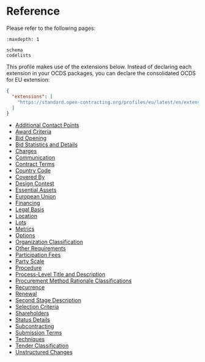 # Reference

Please refer to the following pages:

```{toctree}
:maxdepth: 1

schema
codelists
```

This profile makes use of the extensions below. Instead of declaring each extension in your OCDS packages, you can declare the consolidated OCDS for EU extension:

```json
{
  "extensions": [
    "https://standard.open-contracting.org/profiles/eu/latest/en/extension.json"
  ]
}
```

* [Additional Contact Points](https://extensions.open-contracting.org/en/extensions/additionalContactPoint/master/)
* [Award Criteria](https://extensions.open-contracting.org/en/extensions/awardCriteria/master/)
* [Bid Opening](https://extensions.open-contracting.org/en/extensions/bidOpening/master/)
* [Bid Statistics and Details](https://extensions.open-contracting.org/en/extensions/bids/master/)
* [Charges](https://extensions.open-contracting.org/en/extensions/charges/master/)
* [Communication](https://extensions.open-contracting.org/en/extensions/communication/master/)
* [Contract Terms](https://extensions.open-contracting.org/en/extensions/contractTerms/master/)
* [Country Code](https://extensions.open-contracting.org/en/extensions/countryCode/master/)
* [Covered By](https://extensions.open-contracting.org/en/extensions/coveredBy/master/)
* [Design Contest](https://extensions.open-contracting.org/en/extensions/designContest/master/)
* [Essential Assets](https://extensions.open-contracting.org/en/extensions/essentialAssets/master/)
* [European Union](https://extensions.open-contracting.org/en/extensions/eu/1.1/)
* [Financing](https://extensions.open-contracting.org/en/extensions/finance/master/)
* [Legal Basis](https://extensions.open-contracting.org/en/extensions/legalBasis/1.1/)
* [Location](https://extensions.open-contracting.org/en/extensions/location/master/)
* [Lots](https://extensions.open-contracting.org/en/extensions/lots/master/)
* [Metrics](https://extensions.open-contracting.org/en/extensions/metrics/1.1/)
* [Options](https://extensions.open-contracting.org/en/extensions/options/master/)
* [Organization Classification](https://extensions.open-contracting.org/en/extensions/organizationClassification/1.1/)
* [Other Requirements](https://extensions.open-contracting.org/en/extensions/otherRequirements/master/)
* [Participation Fees](https://extensions.open-contracting.org/en/extensions/participation_fee/master/)
* [Party Scale](https://extensions.open-contracting.org/en/extensions/partyScale/master/)
* [Procedure](https://extensions.open-contracting.org/en/extensions/procedure/master/)
* [Process-Level Title and Description](https://extensions.open-contracting.org/en/extensions/process_title/master/)
* [Procurement Method Rationale Classifications](https://extensions.open-contracting.org/en/extensions/procurementMethodRationaleClassifications/master/)
* [Recurrence](https://extensions.open-contracting.org/en/extensions/recurrence/master/)
* [Renewal](https://extensions.open-contracting.org/en/extensions/renewal/master/)
* [Second Stage Description](https://extensions.open-contracting.org/en/extensions/secondStageDescription/master/)
* [Selection Criteria](https://extensions.open-contracting.org/en/extensions/selectionCriteria/master/)
* [Shareholders](https://extensions.open-contracting.org/en/extensions/shareholders/master/)
* [Status Details](https://extensions.open-contracting.org/en/extensions/statusDetails/master/)
* [Subcontracting](https://extensions.open-contracting.org/en/extensions/subcontracting/master/)
* [Submission Terms](https://extensions.open-contracting.org/en/extensions/submissionTerms/master/)
* [Techniques](https://extensions.open-contracting.org/en/extensions/techniques/master/)
* [Tender Classification](https://extensions.open-contracting.org/en/extensions/tenderClassification/master/)
* [Unstructured Changes](https://extensions.open-contracting.org/en/extensions/unstructuredChanges/master/)
